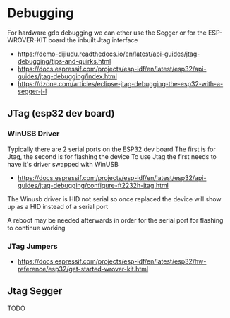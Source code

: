 # Debugging

For hardware gdb debugging we can ether use the Segger or for the ESP-WROVER-KIT board the inbuilt Jtag interface

  * https://demo-dijiudu.readthedocs.io/en/latest/api-guides/jtag-debugging/tips-and-quirks.html
  * https://docs.espressif.com/projects/esp-idf/en/latest/esp32/api-guides/jtag-debugging/index.html
  * https://dzone.com/articles/eclipse-jtag-debugging-the-esp32-with-a-segger-j-l


## JTag (esp32 dev board)

### WinUSB Driver

Typically there are 2 serial ports on the ESP32 dev board
The first is for Jtag, the second is for flashing the device
To use Jtag the first needs to have it's driver swapped with WinUSB

  * https://docs.espressif.com/projects/esp-idf/en/latest/esp32/api-guides/jtag-debugging/configure-ft2232h-jtag.html

The Winusb driver is HID not serial
so once replaced the device will show up as a HID instead of a serial port

A reboot may be needed afterwards in order for the serial port for flashing to continue working

### JTag Jumpers

  * https://docs.espressif.com/projects/esp-idf/en/latest/esp32/hw-reference/esp32/get-started-wrover-kit.html


## Jtag Segger

TODO
